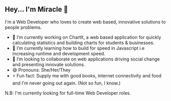 ## Hey... I'm Miracle 👋

I'm a Web Developer who loves to create web based, innovative solutions to people problems.

- 🔭 I’m currently working on ChartIt, a web based application for quickly calculating statistics and building charts for students & businesses.
- 🌱 I’m currently learning how to build for speed in Javascript i.e increasing runtime and development speed.
- 👯 I’m looking to collaborate on web applications driving social change and presenting innovate solutions.
- 😄 Pronouns: She/Her/They
- ⚡ Fun fact: Supply me with good books, internet connectivity and food and I'm never going out again. (Not so fun, I know.)

N.B: I'm currently looking for full-time Web Developer roles.

